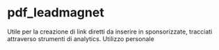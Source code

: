 # pdf_leadmagnet
Utile per la creazione di link diretti da inserire in sponsorizzate, tracciati attraverso strumenti di analytics. Utilizzo personale
